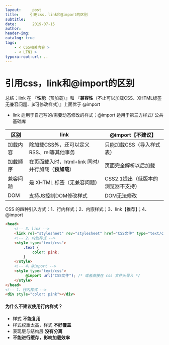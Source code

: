 ```yaml
---
layout:     post
title:     引用css，link和@import的区别
subtitle:  
date:       2019-07-15
author:     
header-img: 
catalog: true
tags:
    - < CSS相关内容 >
    - < LTN1 >
typora-root-url: ..
---
```




# 引用css，link和@import的区别

总结：link 在 『**性能**（预加载）』和 『**兼容性**（不止可以加载CSS、XHTML标签无兼容问题、js可修改样式）』上面优于 @import

- link 适用于自己写的/需要动态修改的样式；@import 适用于第三方样式/ 公共基础库

| 区别     | link                                                | @import【不建议】                  |
| -------- | --------------------------------------------------- | ---------------------------------- |
| 加载内容 | 除加载CSS外，还可以定义RSS、rel等其他事务           | 只能加载CSS（导入样式表）          |
| 加载顺序 | 在页面载入时，html+link 同时/并行加载（**预加载**） | 页面完全解析以后加载               |
| 兼容问题 | 是 XHTML 标签（无兼容问题）                         | CSS2.1提出（低版本的浏览器不支持） |
| DOM      | 支持JS控制DOM修改样式                               | DOM无法修改                        |

CSS 的四种引入方式：1、行内样式；2、内嵌样式；3、link【推荐】；4、@import

```html
<head>
    <!-- 3、link -->
    <link rel="stylesheet" rev="stylesheet" href="CSS文件" type="text/css" media="all" />
    <!-- 2、内嵌样式 -->
    <style type="text/css">
        .text {
            color: pink;
        }
    </style>
    <!-- 4、@import -->
    <style type="text/css">
         @import url("CSS文件"); /* 或者直接在 css 文件头导入 */
    </style>
</head>
<!-- 1、行内样式 -->
<div style="color: pink"></div> 
```

#### 为什么不建议使用行内样式？

- 样式 **不能复用**
- 样式权重太高，样式 **不好覆盖**
- 表现层与结构层 **没有分离**
- **不能进行缓存，影响加载效率**
